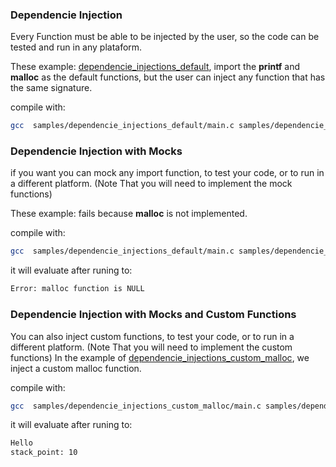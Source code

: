 

### Dependencie Injection
Every Function must be able to be injected by the user, so the code can be tested and run in any plataform.

These example: [dependencie_injections_default](/samples/dependencie_injections_default/main.c), import the **printf** and **malloc** as the default functions, but the user can inject any function that has the same signature.

compile with:
```bash
gcc  samples/dependencie_injections_default/main.c samples/dependencie_injections_default/dtw.c
```


### Dependencie Injection with Mocks
if you want you can mock any import function, to test your code, or to run in a different platform. (Note That you will need to implement the mock functions)

These example: fails because **malloc** is not implemented.

compile with:
```bash
gcc  samples/dependencie_injections_default/main.c samples/dependencie_injections_default/dtw.c -DDTW_1_0_0_MOCK_STDLIB_H
```
it will evaluate after runing to:
```bash
Error: malloc function is NULL
```
### Dependencie Injection with Mocks and Custom Functions
You can also inject custom functions, to test your code, or to run in a different platform. (Note That you will need to implement the custom functions)
In the example of [dependencie_injections_custom_malloc](/samples/dependencie_injections_custom_malloc/main.c), we inject a custom malloc function.

compile with:
```bash
gcc  samples/dependencie_injections_custom_malloc/main.c samples/dependencie_injections_custom_malloc/dtw.c -DDTW_1_0_0_MOCK_STDLIB_H
```
it will evaluate after runing to:
```bash
Hello
stack_point: 10
```